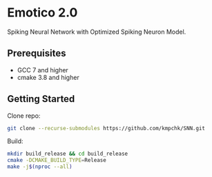 # Emotico 2.0
Spiking Neural Network with Optimized Spiking Neuron Model.

## Prerequisites
   * GCC 7 and higher
   * cmake 3.8 and higher

## Getting Started
Clone repo:
```sh
git clone --recurse-submodules https://github.com/kmpchk/SNN.git
```
Build:
```sh
mkdir build_release && cd build_release
cmake -DCMAKE_BUILD_TYPE=Release
make -j$(nproc --all)
```